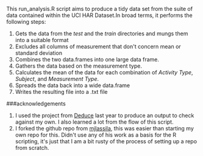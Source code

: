This run_analysis.R script aims to produce a tidy data set from the suite of data contained within the UCI HAR Dataset.In broad terms, it performs the following steps:
1. Gets the data from the *test* and the *train* directories and mungs them into a suitable format
2. Excludes all columns of measurement that don't concern mean or standard deviation
3. Combines the two data.frames into one large data frame.
4. Gathers the data based on the measurement type.
5. Calculates the mean of the data for each combination of *Activity Type*, *Subject*, and *Measurement Type*.
6. Spreads the data back into a wide data.frame
7. Writes the resulting file into a .txt file


###acknowledgements
1. I used the project from [Deduce](https://github.com/deduce/Getting-and-Cleaning-Data-Project/blob/master/run_analysis.R) last year to produce an output to check against my own. I also learned a lot from the flow of this script.
2. I forked the github repo from [mjlassila](https://github.com/mjlassila/coursera-getting-cleaning-data), this was easier than starting my own repo for this. Didn't use any of his work as a basis for the R scripting, it's just that I am a bit rusty of the process of setting up a repo from scratch.
